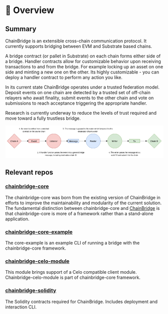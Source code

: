 # 🌉  Overview

## Summary

ChainBridge is an extensible cross-chain communication protocol. It currently supports bridging between EVM and Substrate based chains.

A bridge contract \(or pallet in Substrate\) on each chain forms either side of a bridge. Handler contracts allow for customizable behavior upon receiving transactions to and from the bridge. For example locking up an asset on one side and minting a new one on the other. Its highly customizable - you can deploy a handler contract to perform any action you like.

In its current state ChainBridge operates under a trusted federation model. Deposit events on one chain are detected by a trusted set of off-chain relayers who await finality, submit events to the other chain and vote on submissions to reach acceptance triggering the appropriate handler.

Research is currently underway to reduce the levels of trust required and move toward a fully trustless bridge.

![](../.gitbook/assets/system-flow.png)

## Relevant repos

### [chainbridge-core](https://github.com/ChainSafe/chainbridge-core)

The chainbridge-core was born from the existing version of ChainBridge in efforts to improve the maintainability and modularity of the current solution. The fundamental distinction between chainbridge-core and [ChainBridge](https://github.com/ChainSafe/chainbridge) is that chainbridge-core is more of a framework rather than a stand-alone application.

### [chainbridge-core-example](https://github.com/ChainSafe/chainbridge-core-example)

The core-example is an example CLI of running a bridge with the chainbridge-core framework.

### [chainbridge-celo-module](https://github.com/ChainSafe/chainbridge-celo-module)

This module brings support of a Celo compatible client module. Chainbridge-celo-module is part of chainbridge-core framework.

### [chainbridge-solidity](https://github.com/ChainSafe/chainbridge-solidity)

The Solidity contracts required for ChainBridge. Includes deployment and interaction CLI.

